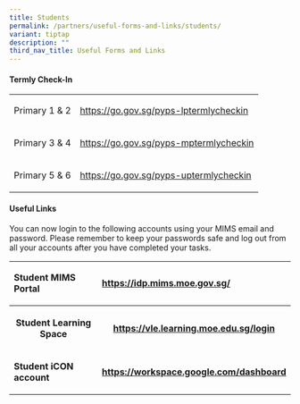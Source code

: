 ```yaml
---
title: Students
permalink: /partners/useful-forms-and-links/students/
variant: tiptap
description: ""
third_nav_title: Useful Forms and Links
---
```

<h4>Termly Check-In</h4>
<table style="minWidth: 50px">
<colgroup>
<col>
<col>
</colgroup>
<tbody>
<tr>
<td rowspan="1" colspan="1">
<p>Primary 1 &amp; 2</p>
</td>
<td rowspan="1" colspan="1">
<p><a href="https://go.gov.sg/pyps-lptermlycheckin" rel="noopener noreferrer nofollow" target="_blank">https://go.gov.sg/pyps-lptermlycheckin</a>
</p>
</td>
</tr>
<tr>
<td rowspan="1" colspan="1">
<p>Primary 3 &amp; 4</p>
</td>
<td rowspan="1" colspan="1">
<p><a href="https://go.gov.sg/pyps-mptermlycheckin" rel="noopener noreferrer nofollow" target="_blank">https://go.gov.sg/pyps-mptermlycheckin</a>
</p>
</td>
</tr>
<tr>
<td rowspan="1" colspan="1">
<p>Primary 5 &amp; 6</p>
</td>
<td rowspan="1" colspan="1">
<p><a href="https://go.gov.sg/pyps-uptermlycheckin" rel="noopener noreferrer nofollow" target="_blank">https://go.gov.sg/pyps-uptermlycheckin</a>
</p>
</td>
</tr>
</tbody>
</table>
<h4>Useful Links</h4>
<p>You can now login to the following accounts using your MIMS email and
password. Please remember to keep your passwords safe and log out from
all your accounts after you have completed your tasks.</p>
<table style="minWidth: 50px">
<colgroup>
<col>
<col>
</colgroup>
<tbody>
<tr>
<td rowspan="1" colspan="1">
<p><strong>Student MIMS Portal</strong>
</p>
</td>
<td rowspan="1" colspan="1">
<p><strong><a href="https://idp.mims.moe.gov.sg/" rel="noopener noreferrer nofollow" target="_blank">https://idp.mims.moe.gov.sg/</a></strong>
</p>
</td>
</tr>
<tr>
<th rowspan="1" colspan="1">
<p>Student Learning Space</p>
</th>
<th rowspan="1" colspan="1">
<p><strong><a href="https://vle.learning.moe.edu.sg/login" rel="noopener noreferrer nofollow" target="_blank">https://vle.learning.moe.edu.sg/login</a></strong>
</p>
</th>
</tr>
<tr>
<td rowspan="1" colspan="1">
<p><strong>Student iCON account</strong>
</p>
</td>
<td rowspan="1" colspan="1">
<p><strong><a href="https://workspace.google.com/dashboard" rel="noopener noreferrer nofollow" target="_blank">https://workspace.google.com/dashboard</a></strong>
</p>
</td>
</tr>
</tbody>
</table>
<p></p>